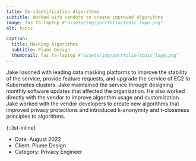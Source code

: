 ```yaml
---
title: De-identification Algorithms
subtitle: Worked with vendors to create improved algorithms
image: fas fa-laptop #"assets/img/portfolio/tonic_logo.png"
alt: tonic

caption:
  title: Masking Algorithms
  subtitle: Plume Design
  thumbnail: fas fa-laptop #"assets/img/portfolio/tonic_logo.png"
---
```


Jake liasoned with leading data masking platforms to improve the stability of the service, provide feature requests, and upgrade the service of EC2 to Kubernetes clusters.  Jake maintained the service through designing monthly software updates that affected the organization.  He also worked directly with the vendor to improve algorithm usage and customization.  Jake worked with the vendor developers to create new algorithms that improved privacy protections and introduced k-anonymity and t-closeness principles to algorithms.

{:.list-inline}

- Date: August 2022
- Client: Plume Design
- Category: Privacy Engineer
